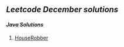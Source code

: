 ## _Leetcode December solutions_

#### <em> Java Solutions </em>
1) [HouseRobber](/December2021/HouseRobber.java)
